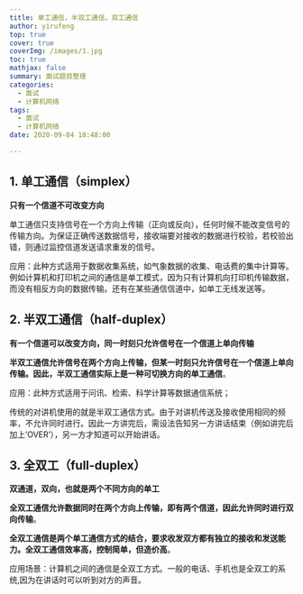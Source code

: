 ```yaml
---
title: 单工通信，半双工通信，双工通信
author: yirufeng
top: true
cover: true
coverImg: /images/1.jpg
toc: true
mathjax: false
summary: 面试题目整理
categories: 
  - 面试
  - 计算机网络
tags:
  - 面试
  - 计算机网络
date: 2020-09-04 18:48:00

---
```


## 1. 单工通信（simplex）

**只有一个信道不可改变方向**

单工通信只支持信号在一个方向上传输（正向或反向），任何时候不能改变信号的传输方向。为保证正确传送数据信号，接收端要对接收的数据进行校验，若校验出错，则通过监控信道发送请求重发的信号。

应用：此种方式适用于数据收集系统，如气象数据的收集、电话费的集中计算等。例如计算机和打印机之间的通信是单工模式，因为只有计算机向打印机传输数据，而没有相反方向的数据传输。还有在某些通信信道中，如单工无线发送等。

## 2. 半双工通信（half-duplex）

**有一个信道可以改变方向，同一时刻只允许信号在一个信道上单向传输**

**半双工通信允许信号在两个方向上传输，但某一时刻只允许信号在一个信道上单向传输。**因此，半双工通信实际上是一种**可切换方向的单工通信**。

应用：此种方式适用于问讯、检索、科学计算等数据通信系统；

传统的对讲机使用的就是半双工通信方式。由于对讲机传送及接收使用相同的频率，不允许同时进行。因此一方讲完后，需设法告知另一方讲话结束（例如讲完后加上’OVER’），另一方才知道可以开始讲话。

## 3. 全双工（full-duplex）

**双通道，双向，也就是两个不同方向的单工**

**全双工通信允许数据同时在两个方向上传输，即有两个信道，因此允许同时进行双向传输**。

**全双工通信是两个单工通信方式的结合，要求收发双方都有独立的接收和发送能力。全双工通信效率高，控制简单，但造价高**。

应用场景：计算机之间的通信是全双工方式。一般的电话、手机也是全双工的系统,因为在讲话时可以听到对方的声音。

